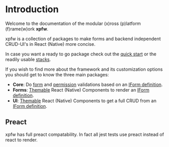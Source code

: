 # Introduction

Welcome to the documentation of the modular (x)ross (p)latform (f)rame(w)ork **xpfw**.

xpfw is a collection of packages to make forms and backend independent CRUD-UI's in React (Native) more concise.

In case you want a ready to go package check out the [quick start](quickstart.md) or the readily usable [stacks](stacks/overview.md).

If you wish to find more about the framework and its customization options you should get to know the three main packages:
- **Core**: Do [form](core/validate.md) and [permission](core/permissions.md) validations based on an [IForm definition](core/definition.md).
- **Forms**:  [Themable](forms/themes.md) React (Native) Components to render an [IForm definition](core/definition.md).
- **UI**: [Themable](forms/themes.md) React (Native) Components to get a full CRUD from an [IForm definition](core/definition.md).


## Preact
xpfw has full preact compatability. In fact all jest tests use preact instead of react to render.
